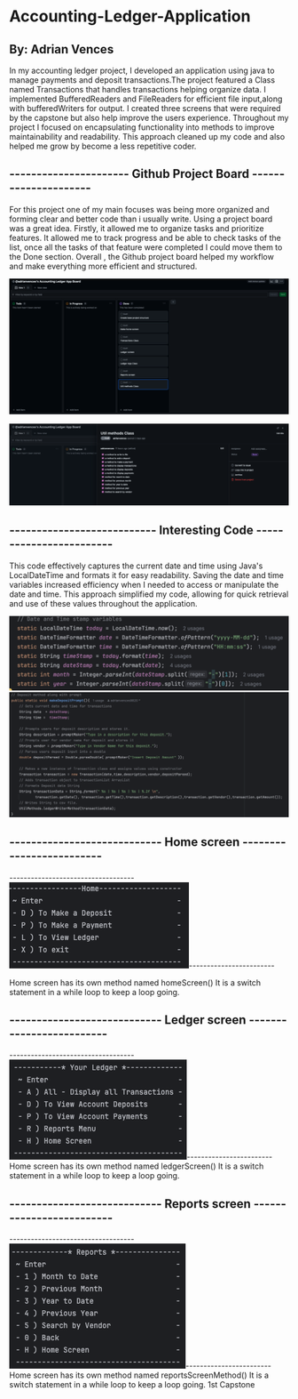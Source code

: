 # Accounting-Ledger-Application

## By: Adrian Vences


In my accounting ledger project, I developed an application using java to manage payments and deposit 
transactions.The project featured a Class named Transactions that handles transactions helping organize
data. I implemented BufferedReaders and FileReaders for efficient file input,along with bufferedWriters
for output. I created three screens that were required by the capstone but also help improve the users 
experience. Throughout my project I focused on encapsulating functionality into methods to improve maintainability
and readability. This approach cleaned up my code and also helped me grow by become a less repetitive coder. 

## ---------------------- Github Project Board ---------------------
For this project one of my main focuses was being more organized and forming clear and better code
than i usually write. Using a project board was a great idea. Firstly, it allowed me to organize tasks and
prioritize features. It allowed me to track progress and be able to check tasks of the list, once all the 
tasks of that feature were completed I could move them to the Done section. 
Overall , the Github project board helped my workflow and make everything more efficient and structured. 

![Image](Images/projectBoard.png)

![Image](Images/projectBoardCheckList.png)

## --------------------------- Interesting Code ------------------------
This code effectively captures the current date and time using Java's LocalDateTime 
and formats it for easy readability. Saving the date and time variables increased
efficiency when I needed to access or manipulate the date and time. This approach 
simplified my code, allowing for quick retrieval and use of these values throughout 
the application.

![Image](Images/dateTime.png)
![Image](Images/makeDepositPrompt.png)

## ---------------------------- Home screen -------------------------

-----------------------------------![Image](Images/homeScreen.png)------------------------

Home screen has its own method named homeScreen()
It is a switch statement in a while loop to keep a loop going.

## ---------------------------- Ledger screen -------------------------

-----------------------------------![Image](Images/ledgerScreen.png)------------------------
Home screen has its own method named ledgerScreen()
It is a switch statement in a while loop to keep a loop going.

## ---------------------------- Reports screen -------------------------

-----------------------------------![Image](Images/reportsScreen.png)------------------------
Home screen has its own method named reportsScreenMethod()
It is a switch statement in a while loop to keep a loop going.
1st Capstone

